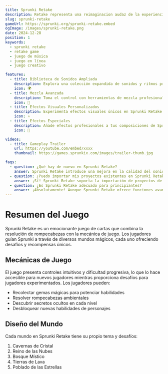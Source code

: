 ```yaml
---
title: Sprunki Retake
description: Retake representa una reimaginacion audaz de la experiencia musical clasica. Es donde la creatividad se encuentra con la innovacion, permitiendo a los jugadores crear paisajes sonoros unicos con un conjunto de herramientas y caracteristicas mejoradas.
slug: sprunki-retake
gameUrl: https://sprunki.org/sprunki-retake.embed
ogImage: /images/sprunki-retake.png
date: 2024-12-28
position: 1
keywords:
  - sprunki retake
  - retake game
  - juego de música
  - juego en línea
  - juego creativo

features:
  - title: Biblioteca de Sonidos Ampliada
    description: Explora una colección expandida de sonidos y ritmos premium en Sprunki Retake.
    icon: 🌍
  - title: Mezcla Avanzada
    description: Toma el control con herramientas de mezcla profesionales en Sprunki Retake.
    icon: 🧩
  - title: Efectos Visuales Personalizados
    description: Experimenta efectos visuales únicos en Sprunki Retake.
    icon: ⭐
  - title: Efectos Especiales
    description: Añade efectos profesionales a tus composiciones de Sprunki Retake.
    icon: 💫

videos:
  - title: Gameplay Trailer
    url: https://youtube.com/embed/xxxx
    thumbnail: https://games.sprunkix.com/images/trailer-thumb.jpg

faqs:
  - question: ¿Qué hay de nuevo en Sprunki Retake?
    answer: Sprunki Retake introduce una mejora en la calidad del sonido, nuevas herramientas de mezcla y efectos visuales mejorados para una experiencia musical elevada.
  - question: ¿Puedo importar mis proyectos existentes en Sprunki Retake?
    answer: ¡Sí! Sprunki Retake soporta la importación de proyectos de versiones anteriores mientras ofrece nuevas opciones de mejora.
  - question: ¿Es Sprunki Retake adecuado para principiantes?
    answer: ¡Absolutamente! Aunque Sprunki Retake ofrece funciones avanzadas, mantiene una interfaz intuitiva perfecta para todos los niveles de habilidad.
---
```


# Resumen del Juego

Sprunki Retake es un emocionante juego de cartas que combina la resolución de rompecabezas con la mecánica de juego. Los jugadores guían Sprunki a través de diversos mundos mágicos, cada uno ofreciendo desafíos y recompensas únicos.

## Mecánicas de Juego

El juego presenta controles intuitivos y dificultad progresiva, lo que lo hace accesible para nuevos jugadores mientras proporciona desafíos para jugadores experimentados. Los jugadores pueden:

- Recolectar gemas mágicas para potenciar habilidades
- Resolver rompecabezas ambientales
- Descubrir secretos ocultos en cada nivel
- Desbloquear nuevas habilidades de personajes

## Diseño del Mundo

Cada mundo en Sprunki Retake tiene su propio tema y desafíos:

1. Cavernas de Cristal
2. Reino de las Nubes
3. Bosque Místico
4. Tierras de Lava
5. Poblado de las Estrellas